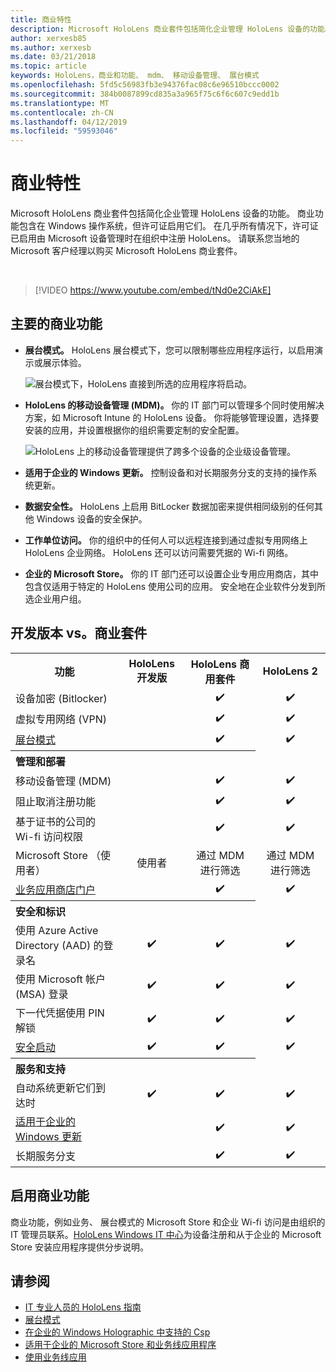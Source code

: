 ```yaml
---
title: 商业特性
description: Microsoft HoloLens 商业套件包括简化企业管理 HoloLens 设备的功能。
author: xerxesb85
ms.author: xerxesb
ms.date: 03/21/2018
ms.topic: article
keywords: HoloLens，商业和功能、 mdm、 移动设备管理、 展台模式
ms.openlocfilehash: 5fd5c56983fb3e94376fac08c6e96510bccc0002
ms.sourcegitcommit: 384b0087899cd835a3a965f75c6f6c607c9edd1b
ms.translationtype: MT
ms.contentlocale: zh-CN
ms.lasthandoff: 04/12/2019
ms.locfileid: "59593046"
---
```

# <a name="commercial-features"></a>商业特性

Microsoft HoloLens 商业套件包括简化企业管理 HoloLens 设备的功能。 商业功能包含在 Windows 操作系统，但许可证启用它们。 在几乎所有情况下，许可证已启用由 Microsoft 设备管理时在组织中注册 HoloLens。 请联系您当地的 Microsoft 客户经理以购买 Microsoft HoloLens 商业套件。

&nbsp;

>[!VIDEO https://www.youtube.com/embed/tNd0e2CiAkE]

## <a name="key-commercial-features"></a>主要的商业功能

* **展台模式。** HoloLens 展台模式下，您可以限制哪些应用程序运行，以启用演示或展示体验。

  ![展台模式下，HoloLens 直接到所选的应用程序将启动。](images/201608-kioskmode-400px.png)

* **HoloLens 的移动设备管理 (MDM)。** 你的 IT 部门可以管理多个同时使用解决方案，如 Microsoft Intune 的 HoloLens 设备。 你将能够管理设置，选择要安装的应用，并设置根据你的组织需要定制的安全配置。

  ![HoloLens 上的移动设备管理提供了跨多个设备的企业级设备管理。](images/201608-enterprisemanagement-400px.png)
  
* **适用于企业的 Windows 更新。** 控制设备和对长期服务分支的支持的操作系统更新。
* **数据安全性。** HoloLens 上启用 BitLocker 数据加密来提供相同级别的任何其他 Windows 设备的安全保护。
* **工作单位访问。** 你的组织中的任何人可以远程连接到通过虚拟专用网络上 HoloLens 企业网络。 HoloLens 还可以访问需要凭据的 Wi-fi 网络。
* **企业的 Microsoft Store。** 你的 IT 部门还可以设置企业专用应用商店，其中包含仅适用于特定的 HoloLens 使用公司的应用。 安全地在企业软件分发到所选企业用户组。

## <a name="development-edition-vs-commercial-suite"></a>开发版本 vs。商业套件

<table>
<tr>
<th>功能</th><th>HoloLens 开发版</th><th>HoloLens 商用套件</th><th>HoloLens 2</th>
</tr><tr>
<td>设备加密 (Bitlocker)</td><td></td><td style="text-align: center;">✔️</td><td style="text-align: center;">✔️</td>
</tr><tr>
<td>虚拟专用网络 (VPN)</td><td></td><td style="text-align: center;">✔️</td><td style="text-align: center;">✔️</td>
</tr><tr>
<td><a href="using-the-windows-device-portal.md#kiosk-mode">展台模式</a></td><td></td><td style="text-align: center;">✔️</td><td style="text-align: center;">✔️</td>
</tr><tr>
<th colspan="3" style="text-align: left;"> 管理和部署</th>
</tr><tr>
<td>移动设备管理 (MDM)</td><td style="text-align: center;"></td><td style="text-align: center;">✔️</td><td style="text-align: center;">✔️</td>
</tr><tr>
<td>阻止取消注册功能</td><td></td><td style="text-align: center;">✔️</td><td style="text-align: center;">✔️</td>
</tr><tr>
<td>基于证书的公司的 Wi-fi 访问权限</td><td></td><td style="text-align: center;">✔️</td><td style="text-align: center;">✔️</td>
</tr><tr>
<td>Microsoft Store （使用者）</td><td style="text-align: center;">使用者</td><td style="text-align: center;">通过 MDM 进行筛选</td><td style="text-align: center;">通过 MDM 进行筛选</td>
</tr><tr>
<td><a href="https://technet.microsoft.com/itpro/windows/manage/working-with-line-of-business-apps">业务应用商店门户</a></td><td></td><td style="text-align: center;">✔️</td><td style="text-align: center;">✔️</td>
</tr><tr>
<th colspan="3" style="text-align: left;"> 安全和标识</th>
</tr><tr>
<td>使用 Azure Active Directory (AAD) 的登录名</td><td style="text-align: center;">✔️</td><td style="text-align: center;">✔️</td><td style="text-align: center;">✔️</td>
</tr><tr>
<td>使用 Microsoft 帐户 (MSA) 登录</td><td style="text-align: center;">✔️</td><td style="text-align: center;">✔️</td><td style="text-align: center;">✔️</td>
</tr><tr>
<td>下一代凭据使用 PIN 解锁</td><td style="text-align: center;">✔️</td><td style="text-align: center;">✔️</td><td style="text-align: center;">✔️</td>
</tr><tr>
<td><a href="https://msdn.microsoft.com/windows/hardware/commercialize/manufacture/desktop/secure-boot-overview">安全启动</a></td><td style="text-align: center;">✔️</td><td style="text-align: center;">✔️</td><td style="text-align: center;">✔️</td>
</tr><tr>
<th colspan="3" style="text-align: left;"> 服务和支持</th>
</tr><tr>
<td>自动系统更新它们到达时</td><td style="text-align: center;">✔️</td><td style="text-align: center;">✔️</td><td style="text-align: center;">✔️</td>
</tr><tr>
<td><a href="https://technet.microsoft.com/itpro/windows/plan/windows-update-for-business">适用于企业的 Windows 更新</a></td><td></td><td style="text-align: center;">✔️</td><td style="text-align: center;">✔️</td>
</tr><tr>
<td>长期服务分支</td><td></td><td style="text-align: center;">✔️</td><td style="text-align: center;">✔️</td>
</tr>
</table>



## <a name="enabling-commercial-features"></a>启用商业功能

商业功能，例如业务、 展台模式的 Microsoft Store 和企业 Wi-fi 访问是由组织的 IT 管理员联系。[HoloLens Windows IT 中心](https://technet.microsoft.com/itpro/hololens/index)为设备注册和从于企业的 Microsoft Store 安装应用程序提供分步说明。

## <a name="see-also"></a>请参阅
* [IT 专业人员的 HoloLens 指南](https://technet.microsoft.com/itpro/hololens/index)
* [展台模式](using-the-windows-device-portal.md#kiosk-mode)
* [在企业的 Windows Holographic 中支持的 Csp](https://msdn.microsoft.com/library/windows/hardware/dn920025(v=vs.85).aspx#HoloLens)
* [适用于企业的 Microsoft Store 和业务线应用程序](https://blogs.technet.microsoft.com/sbucci/2016/04/13/windows-store-for-business-and-line-of-business-applications/)
* [使用业务线应用](https://technet.microsoft.com/itpro/windows/manage/working-with-line-of-business-apps)
